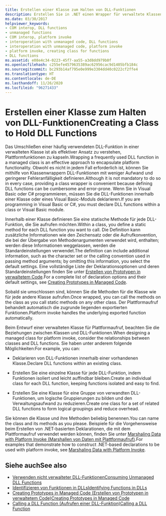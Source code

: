 ```yaml
---
title: Erstellen einer Klasse zum Halten von DLL-Funktionen
description: Erstellen Sie in .NET einen Wrapper für verwaltete Klassen zur Aufnahme von DLL-Funktionen, mit dessen Hilfe Plattformfunktionalität gekapselt werden kann.
ms.date: 03/30/2017
helpviewer_keywords:
- COM interop, DLL functions
- unmanaged functions
- COM interop, platform invoke
- interoperation with unmanaged code, DLL functions
- interoperation with unmanaged code, platform invoke
- platform invoke, creating class for functions
- DLL functions
ms.assetid: e08e4c34-0223-45f7-aa55-a3d8dd979b0f
ms.openlocfilehash: c255efe4579635389ac62956cac9d1405bfb184c
ms.sourcegitcommit: bc293b14af795e0e999e3304dd40c0222cf2ffe4
ms.translationtype: HT
ms.contentlocale: de-DE
ms.lasthandoff: 11/26/2020
ms.locfileid: "96271433"
---
```

# <a name="creating-a-class-to-hold-dll-functions"></a><span data-ttu-id="647f5-103">Erstellen einer Klasse zum Halten von DLL-Funktionen</span><span class="sxs-lookup"><span data-stu-id="647f5-103">Creating a Class to Hold DLL Functions</span></span>

<span data-ttu-id="647f5-104">Das Umschließen einer häufig verwendeten DLL-Funktion in einer verwalteten Klasse ist als effektiver Ansatz zu verstehen, Plattformfunktionen zu kapseln.</span><span class="sxs-lookup"><span data-stu-id="647f5-104">Wrapping a frequently used DLL function in a managed class is an effective approach to encapsulate platform functionality.</span></span> <span data-ttu-id="647f5-105">Obwohl es nicht in jedem Fall erforderlich ist, können Sie mithilfe von Klassenwrappern DLL-Funktionen mit weniger Aufwand und geringerer Fehleranfälligkeit definieren.</span><span class="sxs-lookup"><span data-stu-id="647f5-105">Although it is not mandatory to do so in every case, providing a class wrapper is convenient because defining DLL functions can be cumbersome and error-prone.</span></span> <span data-ttu-id="647f5-106">Wenn Sie in Visual Basic oder C# programmieren, müssen Sie die DLL-Funktionen innerhalb einer Klasse oder eines Visual Basic-Moduls deklarieren.</span><span class="sxs-lookup"><span data-stu-id="647f5-106">If you are programming in Visual Basic or C#, you must declare DLL functions within a class or Visual Basic module.</span></span>  
  
 <span data-ttu-id="647f5-107">Innerhalb einer Klasse definieren Sie eine statische Methode für jede DLL-Funktion, die Sie aufrufen möchten.</span><span class="sxs-lookup"><span data-stu-id="647f5-107">Within a class, you define a static method for each DLL function you want to call.</span></span> <span data-ttu-id="647f5-108">Die Definition kann zusätzliche Informationen wie den Zeichensatz oder die Aufrufkonvention, die bei der Übergabe von Methodenargumenten verwendet wird, enthalten; werden diese Informationen weggelassen, werden die Standardeinstellungen verwendet.</span><span class="sxs-lookup"><span data-stu-id="647f5-108">The definition can include additional information, such as the character set or the calling convention used in passing method arguments; by omitting this information, you select the default settings.</span></span> <span data-ttu-id="647f5-109">Eine vollständige Liste der Deklarationsoptionen und deren Standardeinstellungen finden Sie unter [Erstellen von Prototypen in verwaltetem Code](creating-prototypes-in-managed-code.md).</span><span class="sxs-lookup"><span data-stu-id="647f5-109">For a complete list of declaration options and their default settings, see [Creating Prototypes in Managed Code](creating-prototypes-in-managed-code.md).</span></span>  
  
 <span data-ttu-id="647f5-110">Sobald sie umschlossen sind, können Sie die Methoden für die Klasse wie für jede andere Klasse aufrufen.</span><span class="sxs-lookup"><span data-stu-id="647f5-110">Once wrapped, you can call the methods on the class as you call static methods on any other class.</span></span> <span data-ttu-id="647f5-111">Der Plattformaufruf behandelt automatisch die zugrunde liegenden exportierten Funktionen.</span><span class="sxs-lookup"><span data-stu-id="647f5-111">Platform invoke handles the underlying exported function automatically.</span></span>  
  
 <span data-ttu-id="647f5-112">Beim Entwurf einer verwalteten Klasse für Plattformaufruf, beachten Sie die Beziehungen zwischen Klassen und DLL-Funktionen.</span><span class="sxs-lookup"><span data-stu-id="647f5-112">When designing a managed class for platform invoke, consider the relationships between classes and DLL functions.</span></span> <span data-ttu-id="647f5-113">Sie haben unter anderem folgende Möglichkeiten:</span><span class="sxs-lookup"><span data-stu-id="647f5-113">For example, you can:</span></span>  
  
- <span data-ttu-id="647f5-114">Deklarieren von DLL-Funktionen innerhalb einer vorhandenen Klasse.</span><span class="sxs-lookup"><span data-stu-id="647f5-114">Declare DLL functions within an existing class.</span></span>  
  
- <span data-ttu-id="647f5-115">Erstellen Sie eine einzelne Klasse für jede DLL-Funktion, indem Funktionen isoliert und leicht auffindbar bleiben.</span><span class="sxs-lookup"><span data-stu-id="647f5-115">Create an individual class for each DLL function, keeping functions isolated and easy to find.</span></span>  
  
- <span data-ttu-id="647f5-116">Erstellen Sie eine Klasse für eine Gruppe von verwandten DLL-Funktionen, um logische Gruppierungen zu bilden und den Verwaltungsaufwand zu reduzieren.</span><span class="sxs-lookup"><span data-stu-id="647f5-116">Create one class for a set of related DLL functions to form logical groupings and reduce overhead.</span></span>  
  
 <span data-ttu-id="647f5-117">Sie können die Klasse und ihre Methoden beliebig benennen.</span><span class="sxs-lookup"><span data-stu-id="647f5-117">You can name the class and its methods as you please.</span></span> <span data-ttu-id="647f5-118">Beispiele für die Vorgehensweise beim Erstellen von .NET-basierten Deklarationen, die mit dem Plattformaufruf verwendet werden können, finden Sie unter [Marshaling Data with Platform Invoke (Marshallen von Daten mit Plattformaufruf)](marshaling-data-with-platform-invoke.md).</span><span class="sxs-lookup"><span data-stu-id="647f5-118">For examples that demonstrate how to construct .NET-based declarations to be used with platform invoke, see [Marshaling Data with Platform Invoke](marshaling-data-with-platform-invoke.md).</span></span>  
  
## <a name="see-also"></a><span data-ttu-id="647f5-119">Siehe auch</span><span class="sxs-lookup"><span data-stu-id="647f5-119">See also</span></span>

- [<span data-ttu-id="647f5-120">Verwenden nicht verwalteter DLL-Funktionen</span><span class="sxs-lookup"><span data-stu-id="647f5-120">Consuming Unmanaged DLL Functions</span></span>](consuming-unmanaged-dll-functions.md)
- [<span data-ttu-id="647f5-121">Identifizieren von Funktionen in DLLs</span><span class="sxs-lookup"><span data-stu-id="647f5-121">Identifying Functions in DLLs</span></span>](identifying-functions-in-dlls.md)
- [<span data-ttu-id="647f5-122">Creating Prototypes in Managed Code (Erstellen von Prototypen in verwaltetem Code)</span><span class="sxs-lookup"><span data-stu-id="647f5-122">Creating Prototypes in Managed Code</span></span>](creating-prototypes-in-managed-code.md)
- [<span data-ttu-id="647f5-123">Calling a DLL Function (Aufrufen einer DLL-Funktion)</span><span class="sxs-lookup"><span data-stu-id="647f5-123">Calling a DLL Function</span></span>](calling-a-dll-function.md)
